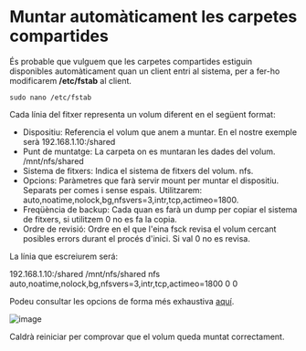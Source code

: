 # Muntar automàticament les carpetes compartides

És probable que vulguem que les carpetes compartides estiguin disponibles automàticament quan un client entri al sistema, per a fer-ho modificarem **/etc/fstab** al client.

```
sudo nano /etc/fstab
```

Cada línia del fitxer representa un volum diferent en el següent format:

- Dispositiu: Referencia el volum que anem a muntar. En el nostre exemple serà 192.168.1.10:/shared
- Punt de muntatge: La carpeta on es muntaran les dades del volum. /mnt/nfs/shared
- Sistema de fitxers: Indica el sistema de fitxers del volum. nfs.
- Opcions: Paràmetres que farà servir mount per muntar el dispositiu. Separats per comes i sense espais. Utilitzarem: auto,noatime,nolock,bg,nfsvers=3,intr,tcp,actimeo=1800.
- Freqüència de backup: Cada quan es farà un dump per copiar el sistema de fitxers, si utilitzem 0 no es fa la copia.
- Ordre de revisió: Ordre en el que l'eina fsck revisa el volum cercant posibles errors durant el procés d'inici. Si val 0 no es revisa.

La línia que escreiurem será:

192.168.1.10:/shared /mnt/nfs/shared nfs auto,noatime,nolock,bg,nfsvers=3,intr,tcp,actimeo=1800 0 0

Podeu consultar les opcions de forma més exhaustiva [aquí](https://manpages.ubuntu.com/manpages/noble/en/man5/nfs.5.html).

![image](https://github.com/XaSaFa/MP04/assets/110727546/55d43a9a-e803-4111-9cd5-4e5ca6a08dc9)

Caldrà reiniciar per comprovar que el volum queda muntat correctament.


